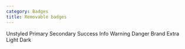 ```yaml
---
category: Badges
title: Removable badges
---
```

<div class="docs-example">
  <span class="badge badge-unstyled badge-remove"><a href="#"><i class="icon icon-cancel"></i></a> Unstyled</span>
  <span class="badge badge-primary badge-remove"><a href="#"><i class="icon icon-cancel"></i></a> Primary</span>
  <span class="badge badge-secondary badge-remove"><a href="#"><i class="icon icon-cancel"></i></a> Secondary</span>
  <span class="badge badge-success badge-remove"><a href="#"><i class="icon icon-cancel"></i></a> Success</span>
  <span class="badge badge-info badge-remove"><a href="#"><i class="icon icon-cancel"></i></a> Info</span>
  <span class="badge badge-warning badge-remove"><a href="#"><i class="icon icon-cancel"></i></a> Warning</span>
  <span class="badge badge-danger badge-remove"><a href="#"><i class="icon icon-cancel"></i></a> Danger</span>
  <span class="badge badge-brand badge-remove"><a href="#"><i class="icon icon-cancel"></i></a> Brand</span>
  <span class="badge badge-extra badge-remove"><a href="#"><i class="icon icon-cancel"></i></a> Extra</span>
  <span class="badge badge-light badge-remove"><a href="#"><i class="icon icon-cancel"></i></a> Light</span>
  <span class="badge badge-dark badge-remove"><a href="#"><i class="icon icon-cancel"></i></a> Dark</span>
</div>
